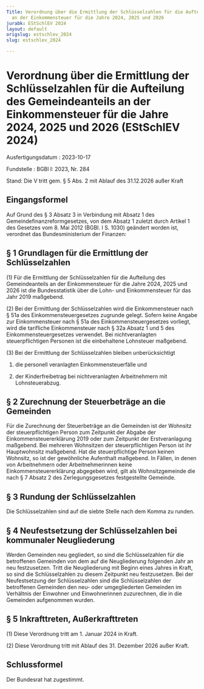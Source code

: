 ```yaml
---
Title: Verordnung über die Ermittlung der Schlüsselzahlen für die Aufteilung des Gemeindeanteils
  an der Einkommensteuer für die Jahre 2024, 2025 und 2026
jurabk: EStSchlEV 2024
layout: default
origslug: estschlev_2024
slug: estschlev_2024

---
```


# Verordnung über die Ermittlung der Schlüsselzahlen für die Aufteilung des Gemeindeanteils an der Einkommensteuer für die Jahre 2024, 2025 und 2026 (EStSchlEV 2024)

Ausfertigungsdatum
:   2023-10-17

Fundstelle
:   BGBl I: 2023, Nr. 284

Stand: Die V tritt gem. § 5 Abs. 2 mit Ablauf des 31.12.2026 außer Kraft

## Eingangsformel

Auf Grund des § 3 Absatz 3 in Verbindung mit Absatz 1 des Gemeindefinanzreformgesetzes, von dem Absatz 1 zuletzt durch Artikel 1 des Gesetzes vom 8. Mai 2012 (BGBl. I S. 1030) geändert worden ist, verordnet das Bundesministerium der Finanzen:


## § 1 Grundlagen für die Ermittlung der Schlüsselzahlen

(1) Für die Ermittlung der Schlüsselzahlen für die Aufteilung des Gemeindeanteils an der Einkommensteuer für die Jahre 2024, 2025 und 2026 ist die Bundesstatistik über die Lohn- und Einkommensteuer für das Jahr 2019 maßgebend.

(2) Bei der Ermittlung der Schlüsselzahlen wird die Einkommensteuer nach § 51a des Einkommensteuergesetzes zugrunde gelegt. Sofern keine Angabe zur Einkommensteuer nach § 51a des Einkommensteuergesetzes vorliegt, wird die tarifliche Einkommensteuer nach § 32a Absatz 1 und 5 des Einkommensteuergesetzes verwendet. Bei nichtveranlagten steuerpflichtigen Personen ist die einbehaltene Lohnsteuer maßgebend.

(3) Bei der Ermittlung der Schlüsselzahlen bleiben unberücksichtigt

1.  die personell veranlagten Einkommensteuerfälle und


2.  der Kinderfreibetrag bei nichtveranlagten Arbeitnehmern mit Lohnsteuerabzug.





## § 2 Zurechnung der Steuerbeträge an die Gemeinden

Für die Zurechnung der Steuerbeträge an die Gemeinden ist der Wohnsitz der steuerpflichtigen Person zum Zeitpunkt der Abgabe der Einkommensteuererklärung 2019 oder zum Zeitpunkt der Erstveranlagung maßgebend. Bei mehreren Wohnsitzen der steuerpflichtigen Person ist ihr Hauptwohnsitz maßgebend. Hat die steuerpflichtige Person keinen Wohnsitz, so ist der gewöhnliche Aufenthalt maßgebend. In Fällen, in denen von Arbeitnehmern oder Arbeitnehmerinnen keine Einkommensteuererklärung abgegeben wird, gilt als Wohnsitzgemeinde die nach § 7 Absatz 2 des Zerlegungsgesetzes festgestellte Gemeinde.


## § 3 Rundung der Schlüsselzahlen

Die Schlüsselzahlen sind auf die siebte Stelle nach dem Komma zu runden.


## § 4 Neufestsetzung der Schlüsselzahlen bei kommunaler Neugliederung

Werden Gemeinden neu gegliedert, so sind die Schlüsselzahlen für die betroffenen Gemeinden von dem auf die Neugliederung folgenden Jahr an neu festzusetzen. Tritt die Neugliederung mit Beginn eines Jahres in Kraft, so sind die Schlüsselzahlen zu diesem Zeitpunkt neu festzusetzen. Bei der Neufestsetzung der Schlüsselzahlen sind die Schlüsselzahlen der betroffenen Gemeinden den neu- oder umgegliederten Gemeinden im Verhältnis der Einwohner und Einwohnerinnen zuzurechnen, die in die Gemeinden aufgenommen wurden.


## § 5 Inkrafttreten, Außerkrafttreten

(1) Diese Verordnung tritt am 1. Januar 2024 in Kraft.

(2) Diese Verordnung tritt mit Ablauf des 31. Dezember 2026 außer Kraft.


## Schlussformel

Der Bundesrat hat zugestimmt.

